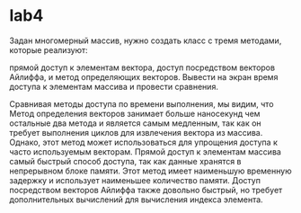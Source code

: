 # lab4
Задан многомерный массив, нужно создать класс с тремя методами, которые реализуют:

прямой доступ к элементам вектора,
доступ посредством векторов Айлиффа, и
метод определяющих векторов.
Вывести на экран время доступа к элементам массива и провести сравнения.

Сравнивая методы доступа по времени выполнения, мы видим, что Метод определения векторов занимает больше наносекунд чем остальные два метода и является самым медленным, так как он требует выполнения циклов для извлечения вектора из массива. Однако, этот метод может использоваться для упрощения доступа к часто используемым векторам.
Прямой доступ к элементам массива самый быстрый способ доступа, так как данные хранятся в непрерывном блоке памяти. Этот метод имеет наименьшую временную задержку и использует наименьшее количество памяти.
Доступ посредством векторов Айлиффа также довольно быстрый, но требует дополнительных вычислений для вычисления индекса элемента. 
